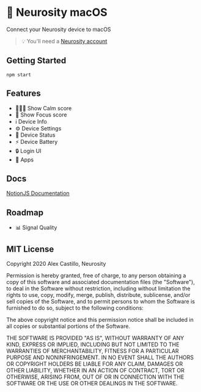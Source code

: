 # 🤯 Neurosity macOS

Connect your Neurosity device to macOS

> 💡 You'll need a [Neurosity account](https://console.neurosity.co)

## Getting Started

```
npm start
```

## Features

- 🧘🏽‍♀️ Show Calm score
- 🧠 Show Focus score
- ℹ️ Device Info
- ⚙️ Device Settings
- 🔗 Device Status
- ⚡ Device Battery
- 🔒 Login UI
- 📱 Apps

## Docs

[NotionJS Documentation](https://docs.neurosity.co)

## Roadmap

- 📊 Signal Quality

## MIT License

Copyright 2020 Alex Castillo, Neurosity

Permission is hereby granted, free of charge, to any person obtaining a copy of this software and associated documentation files (the "Software"), to deal in the Software without restriction, including without limitation the rights to use, copy, modify, merge, publish, distribute, sublicense, and/or sell copies of the Software, and to permit persons to whom the Software is furnished to do so, subject to the following conditions:

The above copyright notice and this permission notice shall be included in all copies or substantial portions of the Software.

THE SOFTWARE IS PROVIDED "AS IS", WITHOUT WARRANTY OF ANY KIND, EXPRESS OR IMPLIED, INCLUDING BUT NOT LIMITED TO THE WARRANTIES OF MERCHANTABILITY, FITNESS FOR A PARTICULAR PURPOSE AND NONINFRINGEMENT. IN NO EVENT SHALL THE AUTHORS OR COPYRIGHT HOLDERS BE LIABLE FOR ANY CLAIM, DAMAGES OR OTHER LIABILITY, WHETHER IN AN ACTION OF CONTRACT, TORT OR OTHERWISE, ARISING FROM, OUT OF OR IN CONNECTION WITH THE SOFTWARE OR THE USE OR OTHER DEALINGS IN THE SOFTWARE.
